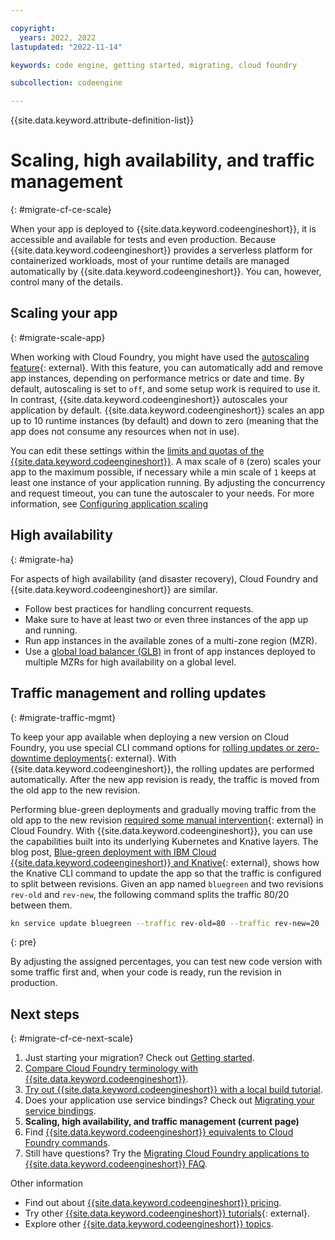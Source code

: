 ```yaml
---

copyright:
  years: 2022, 2022
lastupdated: "2022-11-14"

keywords: code engine, getting started, migrating, cloud foundry

subcollection: codeengine

---
```


{{site.data.keyword.attribute-definition-list}}

# Scaling, high availability, and traffic management
{: #migrate-cf-ce-scale}

When your app is deployed to {{site.data.keyword.codeengineshort}}, it is accessible and available for tests and even production. Because {{site.data.keyword.codeengineshort}} provides a serverless platform for containerized workloads, most of your runtime details are managed automatically by {{site.data.keyword.codeengineshort}}. You can, however, control many of the details.

## Scaling your app
{: #migrate-scale-app}

When working with Cloud Foundry, you might have used the [autoscaling feature](/docs/cloud-foundry-public?topic=cloud-foundry-public-autoscale_cloud_foundry_apps){: external}. With this feature, you can automatically add and remove app instances, depending on performance metrics or date and time. By default, autoscaling is set to `off`, and some setup work is required to use it. In contrast, {{site.data.keyword.codeengineshort}} autoscales your application by default. {{site.data.keyword.codeengineshort}} scales an app up to 10 runtime instances (by default) and down to zero (meaning that the app does not consume any resources when not in use).

You can edit these settings within the [limits and quotas of the {{site.data.keyword.codeengineshort}}](/docs/codeengine?topic=codeengine-limits). A max scale of `0` (zero) scales your app to the maximum possible, if necessary while a min scale of `1` keeps at least one instance of your application running. By adjusting the concurrency and request timeout, you can tune the autoscaler to your needs. For more information, see [Configuring application scaling](/docs/codeengine?topic=codeengine-app-scale)

## High availability
{: #migrate-ha}

For aspects of high availability (and disaster recovery), Cloud Foundry and {{site.data.keyword.codeengineshort}} are similar.

- Follow best practices for handling concurrent requests.
- Make sure to have at least two or even three instances of the app up and running.
- Run app instances in the available zones of a multi-zone region (MZR). 
- Use a [global load balancer (GLB)](/docs/codeengine?topic=codeengine-deploy-multiple-regions) in front of app instances deployed to multiple MZRs for high availability on a global level.

## Traffic management and rolling updates
{: #migrate-traffic-mgmt}

To keep your app available when deploying a new version on Cloud Foundry, you use special CLI command options for [rolling updates or zero-downtime deployments](https://docs.cloudfoundry.org/devguide/deploy-apps/rolling-deploy.html){: external}. With {{site.data.keyword.codeengineshort}}, the rolling updates are performed automatically. After the new app revision is ready, the traffic is moved from the old app to the new revision.

Performing blue-green deployments and gradually moving traffic from the old app to the new revision [required some manual intervention](https://docs.cloudfoundry.org/devguide/deploy-apps/blue-green.html){: external} in Cloud Foundry. With {{site.data.keyword.codeengineshort}}, you can use the capabilities built into its underlying Kubernetes and Knative layers. The blog post, [Blue-green deployment with IBM Cloud {{site.data.keyword.codeengineshort}} and Knative](https://blog.4loeser.net/2022/03/blue-green-deployment-ibm-cloud-code-engine-knative.html){: external}, shows how the Knative CLI command to update the app so that the traffic is configured to split between revisions. Given an app named `bluegreen` and two revisions `rev-old` and `rev-new`, the following command splits the traffic 80/20 between them.

```sh 
kn service update bluegreen --traffic rev-old=80 --traffic rev-new=20
```
{: pre}

By adjusting the assigned percentages, you can test new code version with some traffic first and, when your code is ready, run the revision in production.

## Next steps
{: #migrate-cf-ce-next-scale}

1. Just starting your migration? Check out [Getting started](/docs/codeengine?topic=codeengine-migrate-cf-ce-getstart).
2. [Compare Cloud Foundry terminology with {{site.data.keyword.codeengineshort}}](/docs/codeengine?topic=codeengine-migrate-cf-ce-terms).
3. [Try out {{site.data.keyword.codeengineshort}} with a local build tutorial](/docs/codeengine?topic=codeengine-migrate-cf-ce-local).
4. Does your application use service bindings? Check out [Migrating your service bindings](/docs/codeengine?topic=codeengine-migrate-cf-ce-bind).
5. **Scaling, high availability, and traffic management (current page)**
6. Find [{{site.data.keyword.codeengineshort}} equivalents to Cloud Foundry commands](/docs/codeengine?topic=codeengine-migrate-cf-ce-cmd).
7. Still have questions? Try the [Migrating Cloud Foundry applications to {{site.data.keyword.codeengineshort}} FAQ](/docs/codeengine?topic=codeengine-migrate-cf-ce-faq).

Other information

- Find out about [{{site.data.keyword.codeengineshort}} pricing](/docs/codeengine?topic=codeengine-pricing).
- Try other [{{site.data.keyword.codeengineshort}} tutorials](https://cloud.ibm.com/docs?tab=tutorials&tags=codeengine&page=1&pageSize=20){: external}.
- Explore other [{{site.data.keyword.codeengineshort}} topics](/docs/codeengine?topic=codeengine-learning-paths).


